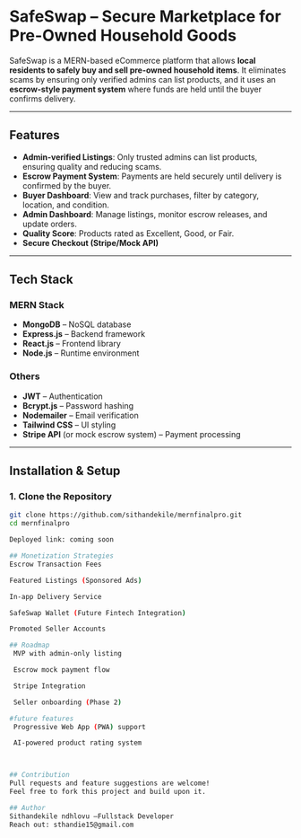 #  SafeSwap – Secure Marketplace for Pre-Owned Household Goods

SafeSwap is a MERN-based eCommerce platform that allows **local residents to safely buy and sell pre-owned household items**. It eliminates scams by ensuring only verified admins can list products, and it uses an **escrow-style payment system** where funds are held until the buyer confirms delivery.

---

##  Features

-  **Admin-verified Listings**: Only trusted admins can list products, ensuring quality and reducing scams.
-  **Escrow Payment System**: Payments are held securely until delivery is confirmed by the buyer.
-  **Buyer Dashboard**: View and track purchases, filter by category, location, and condition.
-  **Admin Dashboard**: Manage listings, monitor escrow releases, and update orders.
- **Quality Score**: Products rated as Excellent, Good, or Fair.
- **Secure Checkout (Stripe/Mock API)**

---

##  Tech Stack

### MERN Stack
- **MongoDB** – NoSQL database
- **Express.js** – Backend framework
- **React.js** – Frontend library
- **Node.js** – Runtime environment

### Others
- **JWT** – Authentication
- **Bcrypt.js** – Password hashing
- **Nodemailer** – Email verification
- **Tailwind CSS** – UI styling
- **Stripe API** (or mock escrow system) – Payment processing

---

## Installation & Setup

### 1. Clone the Repository

```bash
git clone https://github.com/sithandekile/mernfinalpro.git
cd mernfinalpro

Deployed link: coming soon

## Monetization Strategies
Escrow Transaction Fees

Featured Listings (Sponsored Ads)

In-app Delivery Service

SafeSwap Wallet (Future Fintech Integration)

Promoted Seller Accounts

## Roadmap
 MVP with admin-only listing

 Escrow mock payment flow

 Stripe Integration

 Seller onboarding (Phase 2)

#future features
 Progressive Web App (PWA) support

 AI-powered product rating system



## Contribution
Pull requests and feature suggestions are welcome!
Feel free to fork this project and build upon it.

## Author
Sithandekile ndhlovu –Fullstack Developer 
Reach out: sthandie15@gmail.com
